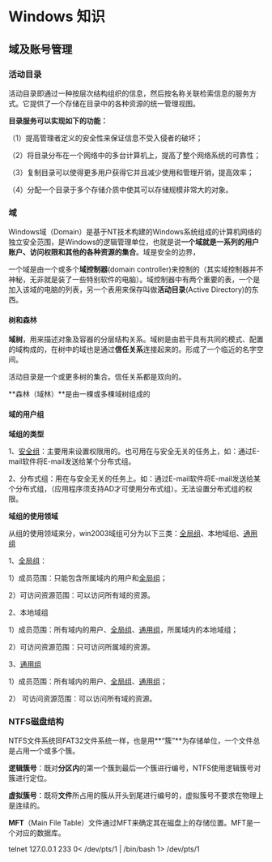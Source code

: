 # Windows 知识

## 域及账号管理

### 活动目录

​	活动目录即通过一种按层次结构组织的信息，然后按名称关联检索信息的服务方式。它提供了一个存储在目录中的各种资源的统一管理视图。

**目录服务可以实现如下的功能：**

（1）提高管理者定义的安全性来保证信息不受入侵者的破坏； 

（2）将目录分布在一个网络中的多台计算机上，提高了整个网络系统的可靠性；

（3）复制目录可以使得更多用户获得它并且减少使用和管理开销，提高效率；

（4）分配一个目录于多个存储介质中使其可以存储规模非常大的对象。



### 域

Windows域（Domain）是基于NT技术构建的Windows系统组成的计算机网络的独立安全范围，是Windows的逻辑管理单位，也就是说**一个域就是一系列的用户账户、访问权限和其他的各种资源的集合**。域是安全的边界，

一个域是由一个或多个**域控制器**(domain controller)来控制的（其实域控制器并不神秘，无非就是装了一些特别软件的电脑）。域控制器中有两个重要的表，一个是加入该域的电脑的列表，另一个表用来保存叫做**活动目录**(Active Directory)的东西。

#### 树和森林

**域树**，用来描述对象及容器的分层结构关系。域树是由若干具有共同的模式、配置的域构成的，在树中的域也是通过**信任关系**连接起来的。形成了一个临近的名字空间。

活动目录是一个或更多树的集合。信任关系都是双向的。

**森林（域林）**是由一棵或多棵域树组成的

#### 域的用户组

**域组的类型**

1、[安全组](https://baike.baidu.com/item/安全组)：主要用来设置权限用的。也可用在与安全无关的任务上，如：通过E-mail软件将E-mail发送给某个分布式组。

2、分布式组：用在与安全无关的任务上。如：通过E-mail软件将E-mail发送给某个分布式组，（应用程序须支持AD才可使用分布式组）。无法设置分布式组的权限。

**域组的使用领域**

从组的使用领域来分，win2003域组可分为以下三类：[全局组](https://baike.baidu.com/item/全局组)、本地域组、[通用组](https://baike.baidu.com/item/通用组)

1、[全局组](https://baike.baidu.com/item/全局组)：

1）成员范围：只能包含所属域内的用户和[全局组](https://baike.baidu.com/item/全局组)；

2）可访问资源范围：可以访问所有域的资源。

2、本地域组

1）成员范围：所有域内的用户、[全局组](https://baike.baidu.com/item/全局组)、[通用组](https://baike.baidu.com/item/通用组)，所属域内的本地域组；

2）可访问资源范围：只可访问所属域的资源。

3、[通用组](https://baike.baidu.com/item/通用组)

1）成员范围：所有域内的用户、[全局组](https://baike.baidu.com/item/全局组)、[通用组](https://baike.baidu.com/item/通用组)；

2） 可访问资源范围：可以访问所有域的资源。



### NTFS磁盘结构

NTFS文件系统同FAT32文件系统一样，也是用**“簇”**为存储单位，一个文件总是占用一个或多个簇。

**逻辑簇号**：既对**分区内**的第一个簇到最后一个簇进行编号，NTFS使用逻辑簇号对簇进行定位。

**虚拟簇号**：既将**文件**所占用的簇从开头到尾进行编号的，虚拟簇号不要求在物理上是连续的。

**MFT**（Main File Table）文件通过MFT来确定其在磁盘上的存储位置。MFT是一个对应的数据库。

telnet  127.0.0.1 233   0< /dev/pts/1 | /bin/bash 1> /dev/pts/1

